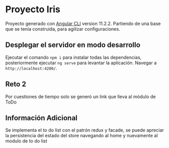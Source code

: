 # Proyecto Iris

Proyecto generado con [Angular CLI](https://github.com/angular/angular-cli) version 11.2.2.
Partiendo de una base que se tenía construida, para agilizar configuraciones.

## Desplegar el servidor en modo desarrollo

Ejecutar el comando `npm i` para instalar todas las dependencias, posteriormente ejecutar `ng serve` para levantar la aplicación.
Navegar a `http://localhost:4200/`.

## Reto 2

Por cuestiones de tiempo solo se generó un link que lleva al módulo de ToDo

## Información Adicional

Se implementa el to do list con el patrón redux y facade, se puede apreciar la persistencia del estado del store navegando al home y nuevamente al modulo de to do list

